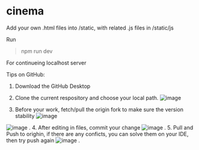 # cinema
Add your own .html files into /static, with related .js files in /static/js

Run
> npm run dev

For continueing localhost server

Tips on GitHub:
1. Download the GitHub Desktop
2. Clone the current respository and choose your local path. ![image](https://github.com/user-attachments/assets/0845b0d0-1035-4288-a53f-8c3d5e9fc055)

3. Before your work, fetch/pull the origin fork to make sure the version stability ![image](https://github.com/user-attachments/assets/a9d1db64-4f72-4882-843d-240397516046)

 ![image](https://github.com/user-attachments/assets/2782ccd4-c830-4a06-8cd8-6939c6e12af8)
. 
4. After editing in files, commit your change ![image](https://github.com/user-attachments/assets/62b0dcc4-0bf0-4375-8630-1c3c4bc2818e)
. 
5. Pull and Push to orighin, if there are any conficts, you can solve them on your IDE, then try push again ![image](https://github.com/user-attachments/assets/53eae5a3-b48e-4a85-a5af-91f2464f3221)
. 
